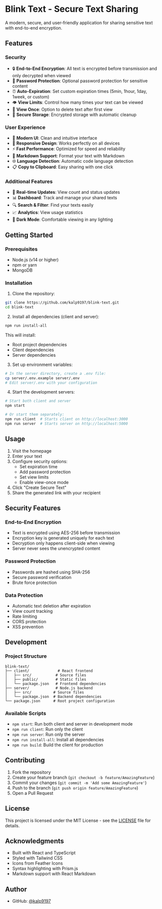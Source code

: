 # Blink Text - Secure Text Sharing

A modern, secure, and user-friendly application for sharing sensitive text with end-to-end encryption.

## Features

### Security

- 🔒 **End-to-End Encryption**: All text is encrypted before transmission and only decrypted when viewed
- 🔑 **Password Protection**: Optional password protection for sensitive content
- ⏰ **Auto-Expiration**: Set custom expiration times (5min, 1hour, 1day, 1week, or custom)
- 👁️ **View Limits**: Control how many times your text can be viewed
- 🚫 **View Once**: Option to delete text after first view
- 🔐 **Secure Storage**: Encrypted storage with automatic cleanup

### User Experience

- 🎨 **Modern UI**: Clean and intuitive interface
- 📱 **Responsive Design**: Works perfectly on all devices
- ⚡ **Fast Performance**: Optimized for speed and reliability
- 📝 **Markdown Support**: Format your text with Markdown
- 🌐 **Language Detection**: Automatic code language detection
- 📋 **Copy to Clipboard**: Easy sharing with one click

### Additional Features

- 🔄 **Real-time Updates**: View count and status updates
- 📊 **Dashboard**: Track and manage your shared texts
- 🔍 **Search & Filter**: Find your texts easily
- 📈 **Analytics**: View usage statistics
- 🌙 **Dark Mode**: Comfortable viewing in any lighting

## Getting Started

### Prerequisites

- Node.js (v14 or higher)
- npm or yarn
- MongoDB

### Installation

1. Clone the repository:

```bash
git clone https://github.com/kalp9197/blink-text.git
cd blink-text
```

2. Install all dependencies (client and server):

```bash
npm run install-all
```

This will install:

- Root project dependencies
- Client dependencies
- Server dependencies

3. Set up environment variables:

```bash
# In the server directory, create a .env file:
cp server/.env.example server/.env
# Edit server/.env with your configuration
```

4. Start the development servers:

```bash
# Start both client and server
npm start

# Or start them separately:
npm run client  # Starts client on http://localhost:3000
npm run server  # Starts server on http://localhost:5000
```

## Usage

1. Visit the homepage
2. Enter your text
3. Configure security options:
   - Set expiration time
   - Add password protection
   - Set view limits
   - Enable view-once mode
4. Click "Create Secure Text"
5. Share the generated link with your recipient

## Security Features

### End-to-End Encryption

- Text is encrypted using AES-256 before transmission
- Encryption key is generated uniquely for each text
- Decryption only happens client-side when viewing
- Server never sees the unencrypted content

### Password Protection

- Passwords are hashed using SHA-256
- Secure password verification
- Brute force protection

### Data Protection

- Automatic text deletion after expiration
- View count tracking
- Rate limiting
- CORS protection
- XSS prevention

## Development

### Project Structure

```
blink-text/
├── client/             # React frontend
│   ├── src/           # Source files
│   ├── public/        # Static files
│   └── package.json   # Frontend dependencies
├── server/            # Node.js backend
│   ├── src/          # Source files
│   └── package.json  # Backend dependencies
└── package.json      # Root project configuration
```

### Available Scripts

- `npm start`: Run both client and server in development mode
- `npm run client`: Run only the client
- `npm run server`: Run only the server
- `npm run install-all`: Install all dependencies
- `npm run build`: Build the client for production

## Contributing

1. Fork the repository
2. Create your feature branch (`git checkout -b feature/AmazingFeature`)
3. Commit your changes (`git commit -m 'Add some AmazingFeature'`)
4. Push to the branch (`git push origin feature/AmazingFeature`)
5. Open a Pull Request

## License

This project is licensed under the MIT License - see the [LICENSE](LICENSE) file for details.

## Acknowledgments

- Built with React and TypeScript
- Styled with Tailwind CSS
- Icons from Feather Icons
- Syntax highlighting with Prism.js
- Markdown support with React Markdown

## Author

- GitHub: [@kalp9197](https://github.com/kalp9197)
